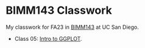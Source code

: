 # BIMM143 Classwork

My classwork for FA23 in [BIMM143](https://bioboot.github.io/bimm143_F23/) at UC San Diego.

- Class 05: [Intro to GGPLOT](https://github.com/chrisbrockie/bimm143_github/blob/main/class%2005/class05.pdf).
